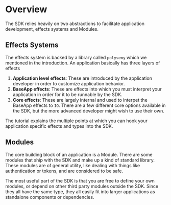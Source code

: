 # Overview

The SDK relies heavily on two abstractions to facilitate application development, effects systems and Modules. 

## Effects Systems

The effects system is backed by a library called `polysemy` which we mentioned in the introduction. An application basically has three layers of effects

1. **Application level effects**: These are introduced by the application developer in order to customize application behavior.
2. **BaseApp effects**: These are effects into which you must interpret your application in order for it to be runnable by the SDK.
3. **Core effects**: These are largely internal and used to interpet the BaseApp effects to `IO`. There are a few different core options available in the SDK, but the more advanced developer might wish to use their own.

The tutorial explains the multiple points at which you can hook your application specific effects and types into the SDK.

## Modules

The core building block of an application is a Module. There are some modules that ship with the SDK and make up a kind of standard library. These modules are of general utility, like dealing with things like authentication or tokens, and are considered to be safe.

The most useful part of the SDK is that you are free to define your own modules, or depend on other third party modules outside the SDK. Since they all have the same type, they all easily fit into larger applications as standalone components or dependencies.
